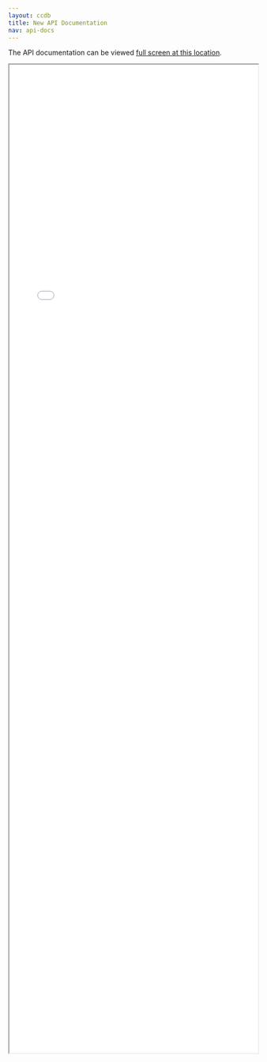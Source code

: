 ```yaml
---
layout: ccdb
title: New API Documentation
nav: api-docs
---
```


The API documentation can be viewed <a href="api/index.html">full screen at this location</a>.
<iframe width="100%" height="2000px" src="api/index.html"></iframe>
<body id="api-docs"></body>
